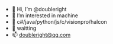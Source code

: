 - 👋 Hi, I’m @doubleright
- 👀 I’m interested in machine  
- 🌱 c#/java/python/js/c/visionpro/halcon
- 💞️ waitting
- 📫 doubleright@qq.com

<!---
doubleright/doubleright is a ✨ special ✨ repository because its `README.md` (this file) appears on your GitHub profile.
You can click the Preview link to take a look at your changes.
--->
